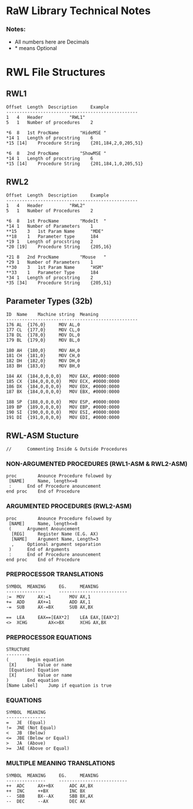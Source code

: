 # RaW Library Technical Notes

### Notes:
* All numbers here are Decimals
* \*  means Optional


# RWL File Structures

## RWL1

```
Offset	Length	Description		Example
--------------------------------------------------
1	4	Header			"RWL1"
5	1	Number of procedures	2

*6	8	1st ProcName		"HideMSE "
*14	1	Length of procstring	6
*15	[14]	Procedure String	{201,184,2,0,205,51}

*6	8	2nd ProcName		"ShowMSE "
*14	1	Length of procstring	6
*15	[14]	Procedure String	{201,184,1,0,205,51}
```

## RWL2
```
Offset	Length	Description		Example
--------------------------------------------------
1	4	Header			"RWL2"
5	1	Number of Procedures	2

*6	8	1st ProcName		"ModeIt  "
*14	1	Number of Parameters	1
**15	3	1st Param Name		"MDE"
**18	1	Parameter type		184
*19	1	Length of procstring	2
*20	[19]	Procedure String	{205,16}

*21	8	2nd ProcName		"Mouse   "
*29	1	Number of Parameters	1
**30	3	1st Param Name		"HSM"
**33	1	Parameter Type		184
*34	1	Length of procstring	2
*35	[34]	Procedure String	{205,51}
```


## Parameter Types (32b)
```
ID	Name	Machine string	Meaning
--------------------------------------------------
176	AL	{176,0}		MOV AL,0
177	CL	{177,0}		MOV CL,0
178	DL	{178,0}		MOV DL,0
179	BL	{179,0}		MOV BL,0

180	AH	{180,0}		MOV AH,0
181	CH	{181,0}		MOV CH,0
182	DH	{182,0}		MOV DH,0
183	BH	{183,0}		MOV BH,0

184	AX	{184,0,0,0,0}	MOV EAX, #0000:0000
185	CX	{184,0,0,0,0}	MOV ECX, #0000:0000
186	DX	{184,0,0,0,0}	MOV EDX, #0000:0000
187	BX	{184,0,0,0,0}	MOV EBX, #0000:0000

188	SP	{188,0,0,0,0}	MOV ESP, #0000:0000
189	BP	{189,0,0,0,0}	MOV EBP, #0000:0000
190	SI	{190,0,0,0,0}	MOV ESI, #0000:0000
191	DI	{191,0,0,0,0}	MOV EDI, #0000:0000
```


## RWL-ASM Stucture
```
//		Commenting Inside & Outside Procedures
```

### NON-ARGUMENTED PROCEDURES (RWL1-ASM & RWL2-ASM)
```
proc		Anounce Procedure folowed by
 [NAME]		Name, length<=8
 :		End of Procedure anouncement
end proc	End of Procedure
```

### ARGUMENTED PROCEDURES (RWL2-ASM)
```
proc		Anounce Procedure folowed by
 [NAME]		Name, length<=8
 (		Argument Anouncement
  [REG]		Register Name (E.G. AX)
  [NAME]	Argument Name, Length=3
  ,		Optional argument separation
 )		End of Arguments
 :		End of Procedure anouncement
end proc	End of Procedure
```

### PREPROCESSOR TRANSLATIONS
```
SYMBOL	MEANING		EG.		MEANING
---------------		--------------------------
:=	MOV		AX:=1		MOV AX,1
+=	ADD		AX+=1		ADD AX,1
-=	SUB		AX-=BX		SUB AX,BX

==	LEA		EAX==[EAX*2]	LEA EAX,[EAX*2]
<>	XCHG		AX<>BX		XCHG AX,BX
```

### PREPROCESSOR EQUATIONS
```
STRUCTURE
---------
(		Begin equation
 [X]		Value or name
 [Equation]	Equation
 [X]		Value or name
)		End equation
[Name Label]	Jump if equation is true
```

### EQUATIONS
```
SYMBOL	MEANING
---------------
=	JE	(Equal)
!=	JNE	(Not Equal)
<	JB	(Below)
<=	JBE	(Below or Equal)
>	JA	(Above)
>=	JAE	(Above or Equal)
```

### MULTIPLE MEANING TRANSLATIONS
```
SYMBOL	MEANING		EG.		MEANING
---------------		--------------------------
++	ADC		AX++BX		ADC AX,BX
++	INC		++BX		INC BX
--	SBB		BX--AX		SBB BX,AX
--	DEC		--AX		DEC AX
```
